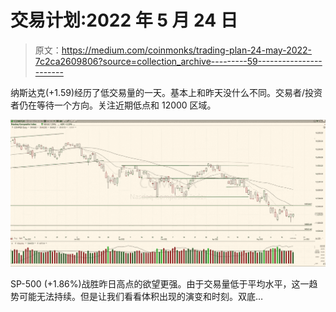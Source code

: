 # 交易计划:2022 年 5 月 24 日

> 原文：<https://medium.com/coinmonks/trading-plan-24-may-2022-7c2ca2609806?source=collection_archive---------59----------------------->

纳斯达克(+1.59)经历了低交易量的一天。基本上和昨天没什么不同。交易者/投资者仍在等待一个方向。关注近期低点和 12000 区域。

![](img/85024390d9096f3138abdf90f1392915.png)

SP-500 (+1.86%)战胜昨日高点的欲望更强。由于交易量低于平均水平，这一趋势可能无法持续。但是让我们看看体积出现的演变和时刻。双底…